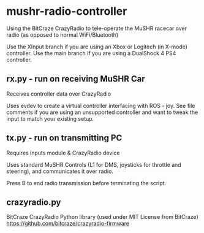 # mushr-radio-controller
Using the BitCraze CrazyRadio to tele-operate the MuSHR racecar over radio (as opposed to normal WiFi/Bluetooth)

Use the XInput branch if you are using an Xbox or Logitech (in X-mode) controller. Use the main branch if you are using a DualShock 4 PS4 controller.

## rx.py - run on receiving MuSHR Car
Receives controller data over CrazyRadio

Uses evdev to create a virtual controller interfacing with ROS - joy. See file comments if you are using an unsupported controller and want to tweak the input to match your existing setup.

## tx.py - run on transmitting PC
Requires inputs module & CrazyRadio device

Uses standard MuSHR Controls (L1 for DMS, joysticks for throttle and steering), and communicates it over radio.

Press B to end radio transmission before terminating the script.

## crazyradio.py
BitCraze CrazyRadio Python library (used under MIT License from BitCraze)
https://github.com/bitcraze/crazyradio-firmware

